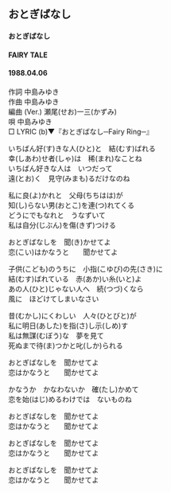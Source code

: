 ## おとぎばなし
#### おとぎばなし
#### FAIRY TALE
#### 1988.04.06


作詞     中島みゆき  
作曲     中島みゆき  
編曲 (Ver.)   瀬尾(せお)一三(かずみ)  
唄     中島みゆき   
□ LYRIC (b)▼『おとぎばなし─Fairy Ring─』   
  
いちばん好(す)きな人(ひと)と　結(むす)ばれる  
幸(しあわ)せ者(しゃ)は　稀(まれ)なことね  
いちばん好きな人は　いつだって  
遠(とお)く　見守(みまも)るだけなのね  
  
私に良(よ)かれと　父母(ちちはは)が  
知(し)らない男(おとこ)を連(つ)れてくる  
どうにでもなれと　うなずいて  
私は自分(じぶん)を傷(きず)つける  
  
おとぎばなしを　聞(き)かせてよ  
恋(こい)はかなうと　　聞かせてよ  
  
子供(こども)のうちに　小指(こゆび)の先(さき)に  
結(むす)ばれている　赤(あか)い糸(いと)よ  
あの人(ひと)じゃない人へ　続(つづ)くなら  
風に　ほどけてしまいなさい  
  
昔(むかし)にくわしい　人々(ひとびと)が  
私に明日(あした)を指(さ)し示(しめ)す  
私は無謀(むぼう)な　夢を見て  
死ぬまで待(ま)つかと叱(しか)られる  
  
おとぎばなしを　聞かせてよ  
恋はかなうと　　聞かせてよ  
  
かなうか　かなわないか　確(たし)かめて  
恋を始(はじ)めるわけでは　ないものね  
  
おとぎばなしを　聞かせてよ  
恋はかなうと　　聞かせてよ  
  
おとぎばなしを　聞かせてよ  
恋はかなうと　　聞かせてよ  
  
おとぎばなしを　聞かせてよ  
恋はかなうと　　聞かせてよ  